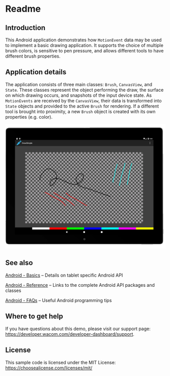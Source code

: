 # Readme

## Introduction
This Android application demonstrates how ```MotionEvent``` data may be used to implement a basic drawing application. It supports the choice of multiple brush colors, is sensitive to pen pressure, and allows different tools to have different brush properties.

## Application details
The application consists of three main classes: ```Brush```, ```CanvasView```, and ```State```. These classes represent the object performing the draw, the surface on which drawing occurs, and snapshots of the input device state. As ```MotionEvents``` are received by the ```CanvasView```, their data is transformed into ```State``` objects and provided to the active ```Brush``` for rendering. If a different tool is brought into proximity, a new ```Brush``` object is created with its own properties (e.g. color).

![Draw Simple application user interface image](./Media/sc-rm-draw-simple.png)

## See also
[Android - Basics](android-basics) – Details on tablet specific Android API

[Android - Reference](android-reference) – Links to the complete Android API packages and classes

[Android - FAQs](android-faqs) – Useful Android programming tips

## Where to get help
If you have questions about this demo, please visit our support page: https://developer.wacom.com/developer-dashboard/support.

## License
This sample code is licensed under the MIT License: https://choosealicense.com/licenses/mit/
